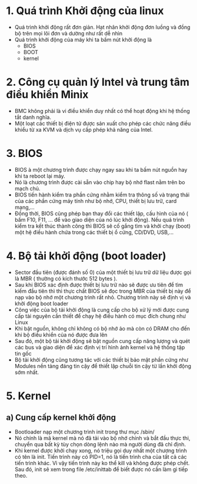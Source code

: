 # 1. Quá trình Khởi động của linux 
- Quá trình khởi động rất đơn giản. Hạt nhân khởi động đơn luồng và đồng bộ trên mọi lõi đơn và dường như rất dễ nhìn
- Quá trình khởi động của máy khi ta bấm nút khởi động là 
    - BIOS 
    - BOOT 
    - kernel
# 2. Công cụ quản lý Intel  và trung tâm điều khiển Minix
- BMC không phải là vi điều khiển duy nhất có thể hoạt động khi hệ thống tắt danh nghĩa. 
- Một loạt các thiết bị điện tử được sản xuất cho phép các chức năng điều khiểu từ xa KVM và dịch vụ cấp phép khả năng của Intel.
# 3. BIOS 
- BIOS à một chương trình được chạy ngay sau khi ta bấm nút nguồn hay khi ta reboot lại máy. 
- Nó là chương trình được cài sẵn vào chip hay bộ nhớ flast nằm trên bo mạch chủ.
- BIOS tiến hành kiểm tra phần cứng nhằm kiểm tra thông số và trạng thái của các phần cứng máy tính như bộ nhớ, CPU, thiết bị lưu trữ, card mạng,... 
- Đồng thời, BIOS cũng phép bạn thay đổi các thiết lập, cấu hình của nó ( bấm F10, F11, ... để vào giao diện của nó lúc khởi động). Nếu quá trình kiểm tra kết thúc thành công thì BIOS sẽ cố gắng tìm và khởi chạy (boot) một hệ điều hành chứa trong các thiết bị ổ cứng, CD/DVD, USB,...
# 4. Bộ tải khởi động (boot loader)
- Sector đầu tiên (được đánh số 0) của một thiết bị lưu trữ dữ liệu được gọi là MBR ( thường có kích thước 512 bytes ).
- Sau khi BIOS xác định được thiết bị lưu trữ nào sẽ được ưu tiên để tìm kiếm đầu tiên thì thì thực chất BIOS sẽ đọc trong MBR của thiết bị này để nạp vào bộ nhớ một chương trình rất nhỏ. Chương trình này sẽ định vị và khởi động boot loader
- Công việc của bộ tải khởi động là cung cấp cho bộ xử lý mới được cung cấp tài nguyên cần thiết để chạy hệ điều hành có mục đích chung như Linux 
- Khi bật nguồn, không chỉ không có bộ nhớ ảo mà còn có DRAM cho đến khi bộ điều khiển của nó được đưa lên
- Sau đó, một bộ tải khởi động sẽ bật nguồn cung cấp năng lượng và quét các bus và giao diện để xác định vị trí hình ảnh kernel và hệ thống tập tin gốc
- Bộ tải khởi động cũng tương tác với các thiết bị bảo mật phần cứng như Modules nền tảng đáng tin cậy  để thiết lập chuỗi tin cậy từ lần khởi động sớm nhất.
# 5. Kernel 
## a) Cung cấp kernel khởi động 
- Bootloader nạp một chương trình init trong thư mục /sbin/
- Nó chính là  mã kernel mà nó đã tải vào bộ nhớ chính và bắt đầu thực thi, chuyển qua bất kỳ tùy chọn dòng lệnh nào mà người dùng đã chỉ định. 
- Khi kernel được khởi chạy xong, nó triệu gọi duy nhất một chương trình có tên là init. Tiến trình này có PID=1, nó là tiến trình cha của tất cả các tiến trình khác. Vì vậy tiến trình này ko thể kill và không được phép chết. Sau đó, init sẽ xem trong file /etc/inittab để biết được nó cần làm gì tiếp theo.